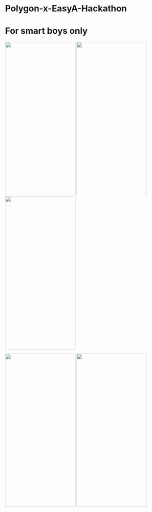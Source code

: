 # Polygon-x-EasyA-Hackathon
# For smart boys only



<img src="https://user-images.githubusercontent.com/22798773/197389104-7e1924f5-e5fb-4b46-991c-01e5f5461037.PNG" width="230" height="500"> <img src="https://user-images.githubusercontent.com/22798773/197389106-82fba9b9-6f92-4feb-abc8-614a5cb8f63f.PNG" width="230" height="500"> <img src="https://user-images.githubusercontent.com/22798773/197389097-5a216233-7d66-4247-aaa3-6dec2620651f.PNG" width="230" height="500">

<img src="https://user-images.githubusercontent.com/22798773/197389099-e6d5b065-a133-4885-9be6-1f12046f01c2.PNG" width="230" height="500"> <img src="https://user-images.githubusercontent.com/22798773/197389100-88bdb8b9-79d9-485a-a297-5e3deb3336fe.PNG" width="230" height="500"> 
